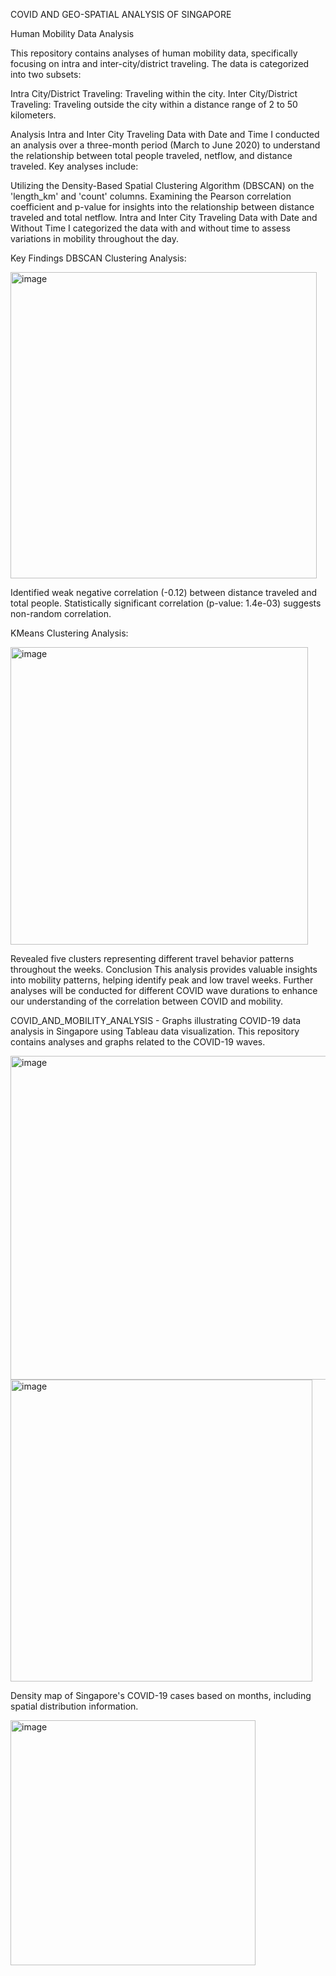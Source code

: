 COVID AND GEO-SPATIAL ANALYSIS OF SINGAPORE 



Human Mobility Data Analysis

This repository contains analyses of human mobility data, specifically focusing on intra and inter-city/district traveling. The data is categorized into two subsets:

Intra City/District Traveling: Traveling within the city.
Inter City/District Traveling: Traveling outside the city within a distance range of 2 to 50 kilometers.

Analysis
Intra and Inter City Traveling Data with Date and Time
I conducted an analysis over a three-month period (March to June 2020) to understand the relationship between total people traveled, netflow, and distance traveled. Key analyses include:

Utilizing the Density-Based Spatial Clustering Algorithm (DBSCAN) on the 'length_km' and 'count' columns.
Examining the Pearson correlation coefficient and p-value for insights into the relationship between distance traveled and total netflow.
Intra and Inter City Traveling Data with Date and Without Time
I categorized the data with and without time to assess variations in mobility throughout the day.

Key Findings
DBSCAN Clustering Analysis:

<img width="490" alt="image" src="https://github.com/hhtmy/SINGAPORE_Mobility_analysis/assets/126352630/4180ac33-5935-459a-a8f5-1e27d398ca48">

Identified weak negative correlation (-0.12) between distance traveled and total people.
Statistically significant correlation (p-value: 1.4e-03) suggests non-random correlation.

KMeans Clustering Analysis:

<img width="476" alt="image" src="https://github.com/hhtmy/SINGAPORE_Mobility_analysis/assets/126352630/98feb241-ff0b-4c76-817f-f86a9e0a1ba0">

Revealed five clusters representing different travel behavior patterns throughout the weeks.
Conclusion
This analysis provides valuable insights into mobility patterns, helping identify peak and low travel weeks. Further analyses will be conducted for different COVID wave durations to enhance our understanding of the correlation between COVID and mobility.

COVID_AND_MOBILITY_ANALYSIS - Graphs illustrating COVID-19 data analysis in Singapore using Tableau data visualization. This repository contains analyses and graphs related to the COVID-19 waves.

<img width="518" alt="image" src="https://github.com/hhtmy/COVID_AND_MOBILITY_ANALYSIS/assets/126352630/08ad79cf-b713-44fb-9947-42211fd5f1a4">

<img width="483" alt="image" src="https://github.com/hhtmy/COVID_AND_MOBILITY_ANALYSIS/assets/126352630/ca684692-c16f-4960-8afa-1215680bd074">


Density map of Singapore's COVID-19 cases based on months, including spatial distribution information.

<img width="392" alt="image" src="https://github.com/hhtmy/SINGAPORE_Mobility_analysis/assets/126352630/5e71c68b-b002-481c-b98b-3bc6ec94ce36">







